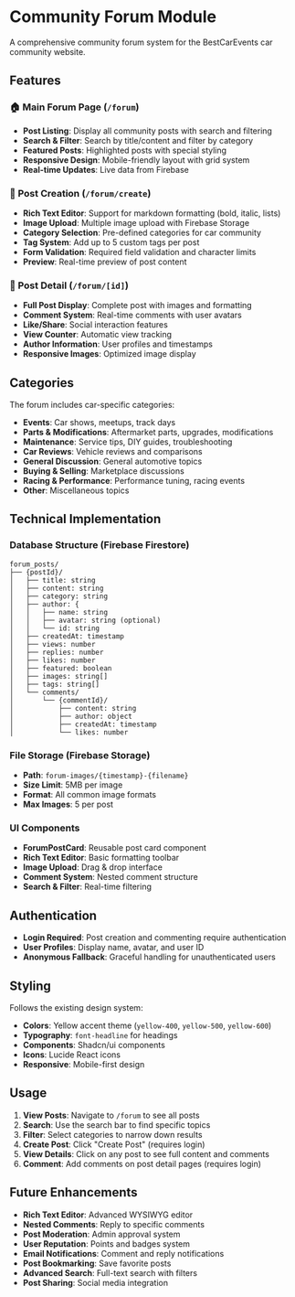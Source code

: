 # Community Forum Module

A comprehensive community forum system for the BestCarEvents car community website.

## Features

### 🏠 Main Forum Page (`/forum`)
- **Post Listing**: Display all community posts with search and filtering
- **Search & Filter**: Search by title/content and filter by category
- **Featured Posts**: Highlighted posts with special styling
- **Responsive Design**: Mobile-friendly layout with grid system
- **Real-time Updates**: Live data from Firebase

### 📝 Post Creation (`/forum/create`)
- **Rich Text Editor**: Support for markdown formatting (bold, italic, lists)
- **Image Upload**: Multiple image upload with Firebase Storage
- **Category Selection**: Pre-defined categories for car community
- **Tag System**: Add up to 5 custom tags per post
- **Form Validation**: Required field validation and character limits
- **Preview**: Real-time preview of post content

### 📄 Post Detail (`/forum/[id]`)
- **Full Post Display**: Complete post with images and formatting
- **Comment System**: Real-time comments with user avatars
- **Like/Share**: Social interaction features
- **View Counter**: Automatic view tracking
- **Author Information**: User profiles and timestamps
- **Responsive Images**: Optimized image display

## Categories

The forum includes car-specific categories:
- **Events**: Car shows, meetups, track days
- **Parts & Modifications**: Aftermarket parts, upgrades, modifications
- **Maintenance**: Service tips, DIY guides, troubleshooting
- **Car Reviews**: Vehicle reviews and comparisons
- **General Discussion**: General automotive topics
- **Buying & Selling**: Marketplace discussions
- **Racing & Performance**: Performance tuning, racing events
- **Other**: Miscellaneous topics

## Technical Implementation

### Database Structure (Firebase Firestore)
```
forum_posts/
├── {postId}/
│   ├── title: string
│   ├── content: string
│   ├── category: string
│   ├── author: {
│   │   ├── name: string
│   │   ├── avatar: string (optional)
│   │   └── id: string
│   ├── createdAt: timestamp
│   ├── views: number
│   ├── replies: number
│   ├── likes: number
│   ├── featured: boolean
│   ├── images: string[]
│   ├── tags: string[]
│   └── comments/
│       └── {commentId}/
│           ├── content: string
│           ├── author: object
│           ├── createdAt: timestamp
│           └── likes: number
```

### File Storage (Firebase Storage)
- **Path**: `forum-images/{timestamp}-{filename}`
- **Size Limit**: 5MB per image
- **Format**: All common image formats
- **Max Images**: 5 per post

### UI Components
- **ForumPostCard**: Reusable post card component
- **Rich Text Editor**: Basic formatting toolbar
- **Image Upload**: Drag & drop interface
- **Comment System**: Nested comment structure
- **Search & Filter**: Real-time filtering

## Authentication

- **Login Required**: Post creation and commenting require authentication
- **User Profiles**: Display name, avatar, and user ID
- **Anonymous Fallback**: Graceful handling for unauthenticated users

## Styling

Follows the existing design system:
- **Colors**: Yellow accent theme (`yellow-400`, `yellow-500`, `yellow-600`)
- **Typography**: `font-headline` for headings
- **Components**: Shadcn/ui components
- **Icons**: Lucide React icons
- **Responsive**: Mobile-first design

## Usage

1. **View Posts**: Navigate to `/forum` to see all posts
2. **Search**: Use the search bar to find specific topics
3. **Filter**: Select categories to narrow down results
4. **Create Post**: Click "Create Post" (requires login)
5. **View Details**: Click on any post to see full content and comments
6. **Comment**: Add comments on post detail pages (requires login)

## Future Enhancements

- **Rich Text Editor**: Advanced WYSIWYG editor
- **Nested Comments**: Reply to specific comments
- **Post Moderation**: Admin approval system
- **User Reputation**: Points and badges system
- **Email Notifications**: Comment and reply notifications
- **Post Bookmarking**: Save favorite posts
- **Advanced Search**: Full-text search with filters
- **Post Sharing**: Social media integration 